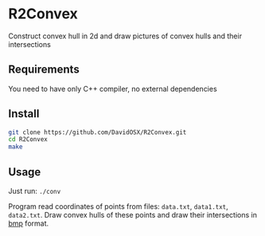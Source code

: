 # R2Convex
Construct convex hull in 2d and draw pictures of convex hulls and their intersections

## Requirements
You need to have only C++ compiler, no external dependencies

## Install
```sh
git clone https://github.com/DavidOSX/R2Convex.git
cd R2Convex
make
```

## Usage
Just run: ```./conv```


Program read coordinates of points from files: ```data.txt```, ```data1.txt```, ```data2.txt```.
Draw convex hulls of these points and draw their intersections in [bmp](https://en.wikipedia.org/wiki/BMP_file_format) format. 

